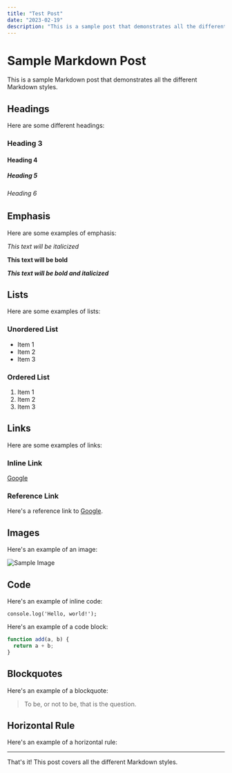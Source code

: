 ```yaml
---
title: "Test Post"
date: "2023-02-19"
description: "This is a sample post that demonstrates all the different Markdown styles."
---
```


# Sample Markdown Post

This is a sample Markdown post that demonstrates all the different Markdown styles.

## Headings

Here are some different headings:

### Heading 3

#### Heading 4

##### Heading 5

###### Heading 6

## Emphasis

Here are some examples of emphasis:

_This text will be italicized_

**This text will be bold**

**_This text will be bold and italicized_**

## Lists

Here are some examples of lists:

### Unordered List

- Item 1
- Item 2
- Item 3

### Ordered List

1. Item 1
2. Item 2
3. Item 3

## Links

Here are some examples of links:

### Inline Link

[Google](https://www.google.com/)

### Reference Link

Here's a reference link to [Google][1].

[1]: https://www.google.com/

## Images

Here's an example of an image:

![Sample Image](https://via.placeholder.com/150)

## Code

Here's an example of inline code:

`console.log('Hello, world!');`

Here's an example of a code block:

```javascript
function add(a, b) {
  return a + b;
}
```

## Blockquotes

Here's an example of a blockquote:

> To be, or not to be, that is the question.

## Horizontal Rule

Here's an example of a horizontal rule:

---

That's it! This post covers all the different Markdown styles.

